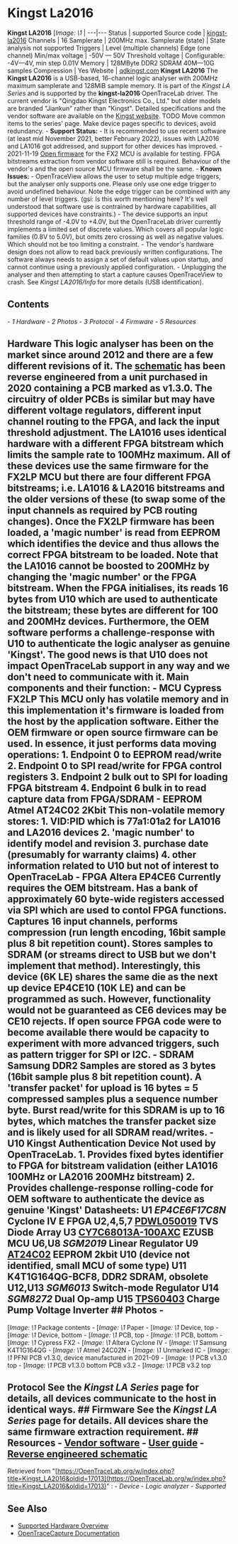 # Kingst La2016
**Kingst LA2016** [*Image: \1* |
---|---
Status | supported
Source code | [kingst-la2016](http://github.com/OpenTraceLab/?p=OpenTraceCapture.git;a=tree;f=src/hardware/kingst-la2016)
Channels | 16
Samplerate | 200MHz max.
Samplerate (state) | State analysis not supported
Triggers | Level (multiple channels)
Edge (one channel)
Min/max voltage | -50V — 50V
Threshold voltage | Configurable:
-4V—4V, min step 0.01V
Memory | 128MByte DDR2 SDRAM
40M—10G samples
Compression | Yes
Website | [qdkingst.com](http://www.qdkingst.com/en)
**Kingst LA2016** The **Kingst LA2016** is a USB-based, 16-channel logic analyser with 200MHz maximum samplerate and 128MiB sample memory. It is part of the *Kingst LA Series* and is supported by the **kingst-la2016** OpenTraceLab driver. The current vendor is "Qingdao Kingst Electronics Co., Ltd." but older models are branded "Jiankun" rather than "Kingst". Detailed specifications and the vendor software are available on the [Kingst website](http://www.qdkingst.com/en/products). TODO Move common items to the series' page. Make device pages specific to devices, avoid redundancy. \- **Support Status:** \- It is recommended to use recent software (at least mid November 2021, better February 2022), issues with LA2016 and LA1016 got addressed, and support for other devices has improved. \- 2021-11-19 [Open firmware](https://github.com/opentracelab/OpenTraceLab-firmware/pull/1) for the FX2 MCU is available for testing. FPGA bitstreams extraction from vendor software still is required. Behaviour of the vendor's and the open source MCU firmware shall be the same. \- **Known Issues:** \- OpenTraceView allows the user to setup multiple edge triggers, but the analyser only supports one. Please only use one edge trigger to avoid undefined behaviour. Note the edge trigger can be combined with any number of level triggers. (gsi: Is this worth mentioning here? It's well understood that software use is contrained by hardware capabilities, all supported devices have constraints.) \- The device supports an input threshold range of -4.0V to +4.0V, but the OpenTraceLab driver currently implements a limited set of discrete values. Which covers all popular logic families (0.8V to 5.0V), but omits zero crossing as well as negative values. Which should not be too limiting a constraint. \- The vendor's hardware design does not allow to read back previously written configurations. The software always needs to assign a set of default values upon startup, and cannot continue using a previously applied configuration. \- Unplugging the analyser and then attempting to start a capture causes OpenTraceView to crash. See *Kingst LA2016/Info* for more details (USB identification).
## Contents
\- *1 Hardware* \- *2 Photos* \- *3 Protocol* \- *4 Firmware* \- *5 Resources*
## Hardware This logic analyser has been on the market since around 2012 and there are a few different revisions of it. The [schematic](https://OpenTraceLab.org/wimg/2/26/Kingst_LA2016_LA1016_Schematic.zip "Kingst LA2016 LA1016 Schematic.zip") has been reverse engineered from a unit purchased in 2020 containing a PCB marked as v1.3.0. The circuitry of older PCBs is similar but may have different voltage regulators, different input channel routing to the FPGA, and lack the input threshold adjustment. The LA1016 uses identical hardware with a different FPGA bitstream which limits the sample rate to 100MHz maximum. All of these devices use the same firmware for the FX2LP MCU but there are four different FPGA bitstreams; i.e. LA1016 & LA2016 bitstreams and the older versions of these (to swap some of the input channels as required by PCB routing changes). Once the FX2LP firmware has been loaded, a 'magic number' is read from EEPROM which identifies the device and thus allows the correct FPGA bitstream to be loaded. Note that the LA1016 cannot be boosted to 200MHz by changing the 'magic number' or the FPGA bitstream. When the FPGA initialises, its reads 16 bytes from U10 which are used to authenticate the bitstream; these bytes are different for 100 and 200MHz devices. Furthermore, the OEM software performs a challenge-response with U10 to authenticate the logic analyser as genuine 'Kingst'. The good news is that U10 does not impact OpenTraceLab support in any way and we don't need to communicate with it. Main components and their function: \- **MCU** Cypress FX2LP This MCU only has volatile memory and in this implementation it's firmware is loaded from the host by the application software. Either the OEM firmware or open source firmware can be used. In essence, it just performs data moving operations: 1\. Endpoint 0 to EEPROM read/write 2\. Endpoint 0 to SPI read/write for FPGA control registers 3\. Endpoint 2 bulk out to SPI for loading FPGA bitstream 4\. Endpoint 6 bulk in to read capture data from FPGA/SDRAM \- **EEPROM** Atmel AT24C02 2Kbit This non-volatile memory stores: 1\. VID:PID which is 77a1:01a2 for LA1016 and LA2016 devices 2\. 'magic number' to identify model and revision 3\. purchase date (presumably for warranty claims) 4\. other information related to U10 but not of interest to OpenTraceLab \- **FPGA** Altera EP4CE6 Currently requires the OEM bitstream. Has a bank of approximately 60 byte-wide registers accessed via SPI which are used to contol FPGA functions. Captures 16 input channels, performs compression (run length encoding, 16bit sample plus 8 bit repetition count). Stores samples to SDRAM (or streams direct to USB but we don't implement that method). Interestingly, this device (6K LE) shares the same die as the next up device EP4CE10 (10K LE) and can be programmed as such. However, functionality would not be guaranteed as CE6 devices may be CE10 rejects. If open source FPGA code were to become available there would be capacity to experiment with more advanced triggers, such as pattern trigger for SPI or I2C. \- **SDRAM** Samsung DDR2 Samples are stored as 3 bytes (16bit sample plus 8 bit repetition count). A 'transfer packet' for upload is 16 bytes = 5 compressed samples plus a sequence number byte. Burst read/write for this SDRAM is up to 16 bytes, which matches the transfer packet size and is likely used for all SDRAM read/writes. \- **U10** Kingst Authentication Device Not used by OpenTraceLab. 1\. Provides fixed bytes identifier to FPGA for bitstream validation (either LA1016 100MHz or LA2016 200MHz bitstream) 2\. Provides challenge-response rolling-code for OEM software to authenticate the device as genuine 'Kingst' Datasheets: U1 *EP4CE6F17C8N* Cyclone IV E FPGA U2,4,5,7 [PDWL050019](http://sxsemi.com/upfile/PDWL050019-SOT236.pdf) TVS Diode Array U3 [CY7C68013A-100AXC](https://www.cypress.com/part/cy7c68013a-100axc) EZUSB MCU U6,U8 *SGM2019* Linear Regulator U9 [AT24C02](https://www.microchip.com/wwwproducts/en/AT24C02C) EEPROM 2kbit U10 (device not identified, small MCU of some type) U11 K4T1G164QG-BCF8, DDR2 SDRAM, obsolete U12,U13 *SGM6013* Switch-mode Regulator U14 *SGM8272* Dual Op-amp U15 [TPS60403](http://www.ti.com/lit/ds/symlink/tps60403.pdf) Charge Pump Voltage Inverter ## Photos \-
[*Image: \1*
Package contents
\-
[*Image: \1*
Paper
\-
[*Image: \1*
Device, top
\-
[*Image: \1*
Device, bottom
\-
[*Image: \1*
PCB, top
\-
[*Image: \1*
PCB, bottom
\-
[*Image: \1*
Cypress FX2
\-
[*Image: \1*
Altera Cyclone IV
\-
[*Image: \1*
Samsung K4T1G164QG
\-
[*Image: \1*
Atmel 24C02N
\-
[*Image: \1*
Unmarked IC
\-
[*Image: \1*
PFNI
PCB v1.3.0, device manufactured in 2021-09 \-
[*Image: \1*
PCB v1.3.0 top
\-
[*Image: \1*
PCB v1.3.0 bottom
PCB v3.2 \-
[*Image: \1*
PCB v3.2 top
## Protocol See the *Kingst LA Series* page for details, all devices communicate to the host in identical ways. ## Firmware See the *Kingst LA Series* page for details. All devices share the same firmware extraction requirement. ## Resources \- [Vendor software](http://www.qdkingst.com/en/download) \- [User guide](http://www.qdkingst.com/download/vis_ug_en) \- [Reverse engineered schematic](https://OpenTraceLab.org/wimg/2/26/Kingst_LA2016_LA1016_Schematic.zip "Kingst LA2016 LA1016 Schematic.zip")
Retrieved from "[https://OpenTraceLab.org/w/index.php?title=Kingst_LA2016&oldid=17013](https://OpenTraceLab.org/w/index.php?title=Kingst_LA2016&oldid=17013)"
: \- *Device* \- *Logic analyzer* \- *Supported*
## See Also
- [Supported Hardware Overview](../supported-hardware.md)
- [OpenTraceCapture Documentation](../../opentracecapture/overview.md)
